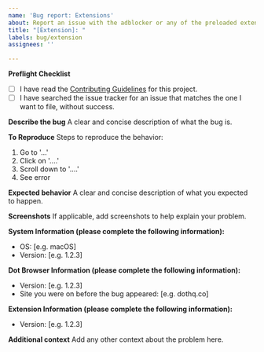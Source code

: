 ```yaml
---
name: 'Bug report: Extensions'
about: Report an issue with the adblocker or any of the preloaded extensions.
title: "[Extension]: "
labels: bug/extension
assignees: ''

---
```


**Preflight Checklist**
<!-- Please ensure you've completed the following steps by replacing [ ] with [x]-->

* [ ] I have read the [Contributing Guidelines](https://github.com/dothq/browser/blob/main/CONTRIBUTING.md) for this project.
* [ ] I have searched the issue tracker for an issue that matches the one I want to file, without success.

**Describe the bug**
A clear and concise description of what the bug is.

**To Reproduce**
Steps to reproduce the behavior:
1. Go to '...'
2. Click on '....'
3. Scroll down to '....'
4. See error

**Expected behavior**
A clear and concise description of what you expected to happen.

**Screenshots**
If applicable, add screenshots to help explain your problem.

**System Information (please complete the following information):**
 - OS: [e.g. macOS]
 - Version: [e.g. 1.2.3]

**Dot Browser Information (please complete the following information):**
 - Version: [e.g. 1.2.3]
 - Site you were on before the bug appeared: [e.g. dothq.co]

**Extension Information (please complete the following information):**
 - Version: [e.g. 1.2.3]

**Additional context**
Add any other context about the problem here.

